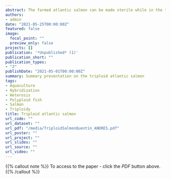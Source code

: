 ```yaml
---
abstract: The farmed atlantic salmon can be made sterile while in the triploid state. Triploidy and induced sterility is a great tool in order to create environment-friendly salmon aqua-farming.
authors:
- admin
date: "2021-05-25T00:00:00Z"
featured: false
image:
  focal_point: ""
  preview_only: false
projects: []
publication: '*Unpublished* (1)'
publication_short: ""
publication_types:
- "2"
publishDate: "2021-05-01T00:00:00Z"
summary: Summary presentation on the triploid atlantic salmon
tags:
- Aquaculture
- Hybridization
- Heterosis
- Polyploid fish
- Salmon
- Triploidy
title: Triploid atlantic salmon
url_code: ""
url_dataset: ""
url_pdf: "/media/TriploidSalmonQuentin_ANDRES.pdf" 
url_poster: ""
url_project: ""
url_slides: ""
url_source: ""
url_video: ""
---
```


{{% callout note %}} To access to the paper - click the *PDF*  button above. {{% /callout %}}

